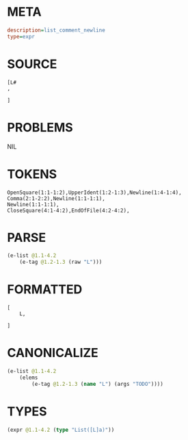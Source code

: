 # META
~~~ini
description=list_comment_newline
type=expr
~~~
# SOURCE
~~~roc
[L#
,

]
~~~
# PROBLEMS
NIL
# TOKENS
~~~zig
OpenSquare(1:1-1:2),UpperIdent(1:2-1:3),Newline(1:4-1:4),
Comma(2:1-2:2),Newline(1:1-1:1),
Newline(1:1-1:1),
CloseSquare(4:1-4:2),EndOfFile(4:2-4:2),
~~~
# PARSE
~~~clojure
(e-list @1.1-4.2
	(e-tag @1.2-1.3 (raw "L")))
~~~
# FORMATTED
~~~roc
[
	L,

]
~~~
# CANONICALIZE
~~~clojure
(e-list @1.1-4.2
	(elems
		(e-tag @1.2-1.3 (name "L") (args "TODO"))))
~~~
# TYPES
~~~clojure
(expr @1.1-4.2 (type "List([L]a)"))
~~~
